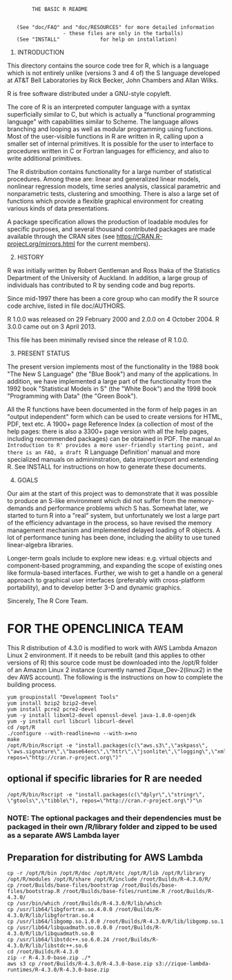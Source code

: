 
			THE BASIC R README


	   (See "doc/FAQ" and "doc/RESOURCES" for more detailed information
				      - these files are only in the tarballs)
	   (See "INSTALL"             for help on installation)

1. INTRODUCTION

This directory contains the source code tree for R, which is a
language which is not entirely unlike (versions 3 and 4 of) the S
language developed at AT&T Bell Laboratories by Rick Becker, John
Chambers and Allan Wilks.

R is free software distributed under a GNU-style copyleft.

The core of R is an interpreted computer language with a syntax
superficially similar to C, but which is actually a "functional
programming language" with capabilities similar to Scheme.  The
language allows branching and looping as well as modular programming
using functions.  Most of the user-visible functions in R are written
in R, calling upon a smaller set of internal primitives.  It is
possible for the user to interface to procedures written in C or
Fortran languages for efficiency, and also to write additional
primitives.

The R distribution contains functionality for a large number of
statistical procedures.  Among these are: linear and generalized
linear models, nonlinear regression models, time series analysis,
classical parametric and nonparametric tests, clustering and
smoothing.  There is also a large set of functions which provide a
flexible graphical environment for creating various kinds of data
presentations.

A package specification allows the production of loadable modules for
specific purposes, and several thousand contributed packages are made
available through the CRAN sites (see
https://CRAN.R-project.org/mirrors.html for the current members).


2. HISTORY

R was initially written by Robert Gentleman and Ross Ihaka of the
Statistics Department of the University of Auckland.  In addition, a
large group of individuals has contributed to R by sending code and bug
reports.

Since mid-1997 there has been a core group who can modify the R source
code archive, listed in file doc/AUTHORS.

R 1.0.0 was released on 29 February 2000 and 2.0.0 on 4 October 2004.
R 3.0.0 came out on 3 April 2013.

This file has been minimally revised since the release of R 1.0.0.

3. PRESENT STATUS

The present version implements most of the functionality in the 1988
book "The New S Language" (the "Blue Book") and many of the
applications.  In addition, we have implemented a large part of the
functionality from the 1992 book "Statistical Models in S" (the "White
Book") and the 1998 book "Programming with Data" (the "Green Book").

All the R functions have been documented in the form of help pages in
an "output independent" form which can be used to create versions for
HTML, PDF, text etc.  A 1900+ page Reference Index (a collection of
most of the help pages: there is also a 3300+ page version with all
the help pages, including recommended packages) can be obtained in
PDF.  The manual `An Introduction to R' provides a more user-friendly
starting point, and there is an FAQ, a draft `R Language Definition'
manual and more specialized manuals on admininstration, data
import/export and extending R.  See INSTALL for instructions on how to
generate these documents.


4. GOALS

Our aim at the start of this project was to demonstrate that it was
possible to produce an S-like environment which did not suffer from
the memory-demands and performance problems which S has.  Somewhat
later, we started to turn R into a "real" system, but unfortunately we
lost a large part of the efficiency advantage in the process, so have
revised the memory management mechanism and implemented delayed
loading of R objects.  A lot of performance tuning has been done,
including the ability to use tuned linear-algebra libraries.

Longer-term goals include to explore new ideas: e.g. virtual objects
and component-based programming, and expanding the scope of existing
ones like formula-based interfaces.  Further, we wish to get a handle
on a general approach to graphical user interfaces (preferably with
cross-platform portability), and to develop better 3-D and dynamic
graphics.


Sincerely,
The R Core Team.



# FOR THE OPENCLINICA TEAM

This R distribution of 4.3.0 is modified to work with AWS Lambda Amazon
Linux 2 environment. If it needs to be rebuilt (and this applies to other
versions of R) this source code must be downloaded into the /opt/R
folder of an Amazon Linux 2 instance (currently named Zique_Dev-2(linux2)
in the dev AWS account). The following is the instructions on how to 
complete the building process.

```
yum groupinstall "Development Tools"
yum install bzip2 bzip2-devel
yum install pcre2 pcre2-devel
yum -y install libxml2-devel openssl-devel java-1.8.0-openjdk 
yum -y install curl libcurl libcurl-devel
cd /opt/R
./configure --with-readline=no --with-x=no
make
/opt/R/bin/Rscript -e "install.packages(c(\"aws.s3\",\"askpass\", \"aws.signature\",\"base64enc\",\"httr\",\"jsonlite\",\"logging\",\"xml2\",\"openssl\",\"aws.lambda\"), repos=\"http://cran.r-project.org\")"
```

## optional if specific libraries for R are needed
```
/opt/R/bin/Rscript -e "install.packages(c(\"dplyr\",\"stringr\", \"gtools\",\"tibble\"), repos=\"http://cran.r-project.org\")"\n
```
### NOTE: The optional packages and their dependencies must be packaged in their own /R/library folder and zipped to be used as a separate AWS Lambda layer

## Preparation for distributing for AWS Lambda
```
cp -r /opt/R/bin /opt/R/doc /opt/R/etc /opt/R/lib /opt/R/library /opt/R/modules /opt/R/share /opt/R/include /root/Builds/R-4.3.0/R/
cp /root/Builds/base-files/bootstrap /root/Builds/base-files/bootstrap.R /root/Builds/base-files/runtime.R /root/Builds/R-4.3.0/
cp /usr/bin/which /root/Builds/R-4.3.0/R/lib/which
cp /usr/lib64/libgfortran.so.4.0.0 /root/Builds/R-4.3.0/R/lib/libgfortran.so.4
cp /usr/lib64/libgomp.so.1.0.0 /root/Builds/R-4.3.0/R/lib/libgomp.so.1
cp /usr/lib64/libquadmath.so.0.0.0 /root/Builds/R-4.3.0/R/lib/libquadmath.so.0
cp /usr/lib64/libstdc++.so.6.0.24 /root/Builds/R-4.3.0/R/lib/libstdc++.so.6
cd /root/Builds/R-4.3.0
zip -r R-4.3.0-base.zip ./*
aws s3 cp /root/Builds/R-4.3.0/R-4.3.0-base.zip s3://zique-lambda-runtimes/R-4.3.0/R-4.3.0-base.zip
```